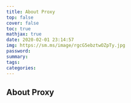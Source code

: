 ```yaml
---
title: About Proxy
top: false
cover: false
toc: true
mathjax: true
date: 2020-02-01 23:14:57
img: https://sm.ms/image/rgcG5ebztwOZpTy.jpg
password:
summary:
tags:
categories:
---
```



## About Proxy
